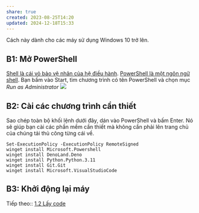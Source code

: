 ```yaml
---
share: true
created: 2023-08-25T14:20
updated: 2024-12-18T15:33
---
```

Cách này dành cho các máy sử dụng Windows 10 trở lên.
## B1: Mở PowerShell
[Shell là cái vỏ bảo vệ nhân của hệ điều hành](../../../%E2%9C%8D%EF%B8%8FL%E1%BA%ADp%20tr%C3%ACnh/H%E1%BB%87%20%C4%91i%E1%BB%81u%20h%C3%A0nh,%20path%20v%C3%A0%20terminal/Terminal,%20shell,%20console/Shell%20l%C3%A0%20c%C3%A1i%20v%E1%BB%8F%20b%E1%BA%A3o%20v%E1%BB%87%20nh%C3%A2n%20c%E1%BB%A7a%20h%E1%BB%87%20%C4%91i%E1%BB%81u%20h%C3%A0nh.md). [PowerShell là một ngôn ngữ shell](../../../%E2%9C%8D%EF%B8%8FL%E1%BA%ADp%20tr%C3%ACnh/H%E1%BB%87%20%C4%91i%E1%BB%81u%20h%C3%A0nh,%20path%20v%C3%A0%20terminal/Terminal,%20shell,%20console/PowerShell/PowerShell%20l%C3%A0%20m%E1%BB%99t%20ng%C3%B4n%20ng%E1%BB%AF%20shell.md). Bạn bấm vào Start, tìm chương trình có tên PowerShell và chọn mục *Run as Administrator*
![](https://i.imgur.com/LYd1b4d.png)
## B2: Cài các chương trình cần thiết
Sao chép toàn bộ khối lệnh dưới đây, dán vào PowerShell và bấm Enter. Nó sẽ giúp bạn cài các phần mềm cần thiết mà không cần phải lên trang chủ của chúng tải thủ công từng cái về. 

```
Set-ExecutionPolicy -ExecutionPolicy RemoteSigned
winget install Microsoft.Powershell
winget install DenoLand.Deno 
winget install Python.Python.3.11
winget install Git.Git 
winget install Microsoft.VisualStudioCode
```
## B3: Khởi động lại máy

Tiếp theo:: [1.2 Lấy code](%F0%9F%91%8FTr%E1%BA%A5n%20K%E1%BB%B3/H%C6%B0%E1%BB%9Bng%20d%E1%BA%ABn%20s%E1%BB%AD%20d%E1%BB%A5ng/1.%20C%C3%A0i%20%C4%91%E1%BA%B7t%20v%C3%A0%20s%E1%BB%AD%20d%E1%BB%A5ng%20nhanh/1.2%20L%E1%BA%A5y%20code.md)
